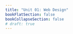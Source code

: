 ```yaml
---
title: "Unit 01: Web Design" 
bookFlatSection: false
bookCollapseSection: false
# draft: true
---
```


